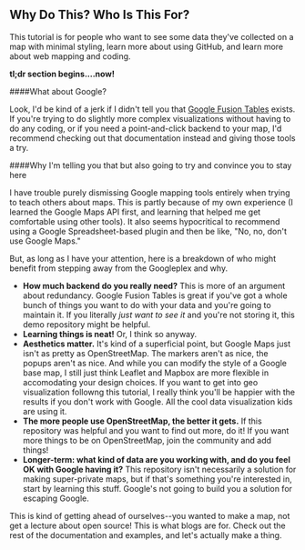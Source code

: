 Why Do This? Who Is This For?
-----------------------------

This tutorial is for people who want to see some data they've collected on a map with minimal styling, learn more about using GitHub, and learn more about web mapping and coding. 

**tl;dr section begins....now!**

####What about Google?

Look, I'd be kind of a jerk if I didn't tell you that [Google Fusion Tables](https://support.google.com/fusiontables/answer/2571232?hl=en) exists. If you're trying to do slightly more complex visualizations without having to do any coding, or if you need a point-and-click backend to your map, I'd recommend checking out that documentation instead and giving those tools a try. 

####Why I'm telling you that but also going to try and convince you to stay here

I have trouble purely dismissing Google mapping tools entirely when trying to teach others about maps. This is partly because of my own experience (I learned the Google Maps API first, and learning that helped me get comfortable using other tools). It also seems hypocritical to recommend using a Google Spreadsheet-based plugin and then be like, "No, no, don't use Google Maps." 

But, as long as I have your attention, here is a breakdown of who might benefit from stepping away from the Googleplex and why.  

+   **How much backend do you really need?** This is more of an argument about redundancy. Google Fusion Tables is great if you've got a whole bunch of things you want to do with your data and you're going to maintain it. If you literally *just want to see it* and you're not storing it, this demo repository might be helpful.
+   **Learning things is neat!** Or, I think so anyway. 
+   **Aesthetics matter.** It's kind of a superficial point, but Google Maps just isn't as pretty as OpenStreetMap. The markers aren't as nice, the popups aren't as nice. And while you can modify the style of a Google base map, I still just think Leaflet and Mapbox are more flexible in accomodating your design choices. If you want to get into geo visualization followng this tutorial, I really think you'll be happier with the results if you don't work with Google. All the cool data visualization kids are using it.  
+   **The more people use OpenStreetMap, the better it gets.** If this repository was helpful and you want to find out more, do it! If you want more things to be on OpenStreetMap, join the community and add things!
+   **Longer-term: what kind of data are you working with, and do you feel OK with Google having it?** This repository isn't necessarily a solution for making super-private maps, but if that's something you're interested in, start by learning this stuff. Google's not going to build you a solution for escaping Google. 

This is kind of getting ahead of ourselves--you wanted to make a map, not get a lecture about open source! This is what blogs are for. Check out the rest of the documentation and examples, and let's actually make a thing.

